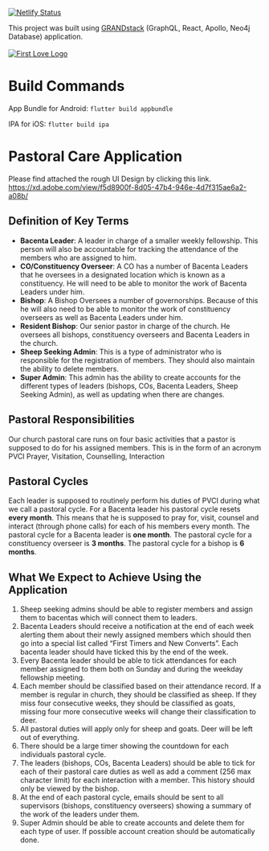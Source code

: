 [![Netlify Status](https://api.netlify.com/api/v1/badges/cad37b19-5535-4ea4-98c9-e955be0fdab1/deploy-status)](https://app.netlify.com/sites/fl-pastoral-care/deploys)

This project was built using [GRANDstack](https://grandstack.io) (GraphQL, React, Apollo, Neo4j Database) application.
<br/><br/>
[![First Love Logo](/img/flc-logo-small.png)](https://www.firstlovecenter.com)

# Build Commands
App Bundle for Android:
`flutter build appbundle`

IPA for iOS:
`flutter build ipa`

# Pastoral Care Application

Please find attached the rough UI Design by clicking this link.
https://xd.adobe.com/view/f5d8900f-8d05-47b4-946e-4d7f315ae6a2-a08b/

## Definition of Key Terms

- **Bacenta Leader**: A leader in charge of a smaller weekly fellowship. This person will also be accountable for tracking the attendance of the members who are assigned to him.
- **CO/Constituency Overseer**: A CO has a number of Bacenta Leaders that he oversees in a designated location which is known as a constituency. He will need to be able to monitor the work of Bacenta Leaders under him.
- **Bishop**: A Bishop Oversees a number of governorships. Because of this he will also need to be able to monitor the work of constituency overseers as well as Bacenta Leaders under him.
- **Resident Bishop**: Our senior pastor in charge of the church. He oversees all bishops, constituency overseers and Bacenta Leaders in the church.
- **Sheep Seeking Admin**: This is a type of administrator who is responsible for the registration of members. They should also maintain the ability to delete members.
- **Super Admin**: This admin has the ability to create accounts for the different types of leaders (bishops, COs, Bacenta Leaders, Sheep Seeking Admin), as well as updating when there are changes.

## Pastoral Responsibilities

Our church pastoral care runs on four basic activities that a pastor is supposed to do for his assigned members. This is in the form of an acronym PVCI
Prayer, Visitation, Counselling, Interaction

## Pastoral Cycles

Each leader is supposed to routinely perform his duties of PVCI during what we call a pastoral cycle.
For a Bacenta leader his pastoral cycle resets **every month**. This means that he is supposed to pray for, visit, counsel and interact (through phone calls) for each of his members every month.
The pastoral cycle for a Bacenta leader is **one month**.
The pastoral cycle for a constituency overseer is **3 months**. The pastoral cycle for a bishop is **6 months**.

## What We Expect to Achieve Using the Application

1. Sheep seeking admins should be able to register members and assign them to bacentas which will connect them to leaders.
2. Bacenta Leaders should receive a notification at the end of each week alerting them about their newly assigned members which should then go into a special list called “First Timers and New Converts”. Each bacenta leader should have ticked this by the end of the week.
3. Every Bacenta leader should be able to tick attendances for each member assigned to them both on Sunday and during the weekday fellowship meeting.
4. Each member should be classified based on their attendance record. If a member is regular in church, they should be classified as sheep. If they miss four consecutive weeks, they should be classified as goats, missing four more consecutive weeks will change their classification to deer.
5. All pastoral duties will apply only for sheep and goats. Deer will be left out of everything.
6. There should be a large timer showing the countdown for each individuals pastoral cycle.
7. The leaders (bishops, COs, Bacenta Leaders) should be able to tick for each of their pastoral care duties as well as add a comment (256 max character limit) for each interaction with a member. This history should only be viewed by the bishop.
8. At the end of each pastoral cycle, emails should be sent to all supervisors (bishops, constituency overseers) showing a summary of the work of the leaders under them.
9. Super Admin should be able to create accounts and delete them for each type of user. If possible account creation should be automatically done.
